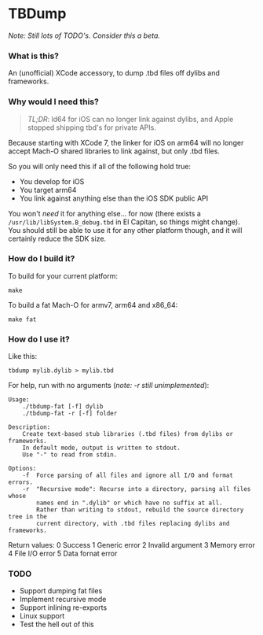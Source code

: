 # TBDump

*Note: Still lots of TODO's. Consider this a beta.*

### What is this?

An (unofficial) XCode accessory, to dump .tbd files off dylibs and frameworks.

### Why would I need this?

> *TL;DR*: ld64 for iOS can no longer link against dylibs, and Apple stopped shipping tbd's for private APIs.

Because starting with XCode 7, the linker for iOS on arm64 will no longer accept Mach-O shared libraries to link against, but only .tbd files.

So you will only need this if all of the following hold true:

* You develop for iOS
* You target arm64
* You link against anything else than the iOS SDK public API

You won't *need* it for anything else... for now (there exists a `/usr/lib/libSystem.B_debug.tbd` in El Capitan, so things might change).  
You should still be able to use it for any other platform though, and it will certainly reduce the SDK size.

### How do I build it?

To build for your current platform:

    make

To build a fat Mach-O for armv7, arm64 and x86_64:

    make fat

### How do I use it?

Like this:

    tbdump mylib.dylib > mylib.tbd

For help, run with no arguments (*note: -r still unimplemented*):

    Usage:
        ./tbdump-fat [-f] dylib
        ./tbdump-fat -r [-f] folder

    Description:
        Create text-based stub libraries (.tbd files) from dylibs or frameworks.
        In default mode, output is written to stdout.
        Use "-" to read from stdin.

    Options:
        -f  Force parsing of all files and ignore all I/O and format errors.
        -r  "Recursive mode": Recurse into a directory, parsing all files whose
            names end in ".dylib" or which have no suffix at all.
            Rather than writing to stdout, rebuild the source directory tree in the
            current directory, with .tbd files replacing dylibs and frameworks.

Return values:
    0   Success
    1   Generic error
    2   Invalid argument
    3   Memory error
    4   File I/O error
    5   Data fornat error

### TODO

* Support dumping fat files
* Implement recursive mode
* Support inlining re-exports
* Linux support
* Test the hell out of this
